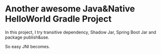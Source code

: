 # Another awesome Java&Native HelloWorld Gradle Project 

In this project, I try transitive dependency, Shadow Jar, Spring Boot Jar and package publish&use.



So easy JNI becomes.

